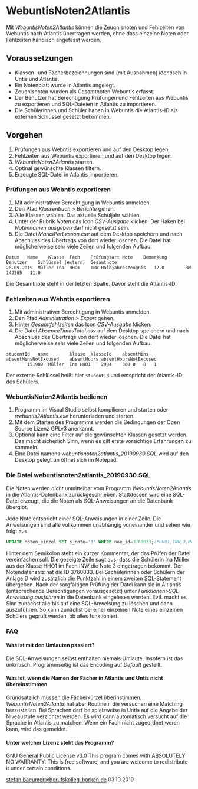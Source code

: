 # WebuntisNoten2Atlantis

Mit *WebuntisNoten2Atlantis* können die Zeugnisnoten und Fehlzeiten von Webuntis nach Atlantis übertragen werden, ohne dass einzelne Noten oder Fehlzeiten händisch angefasst werden.

## Voraussetzungen

* Klassen- und Fächerbezeichnungen sind (mit Ausnahmen) identisch in Untis und Atlantis.
* Ein Notenblatt wurde in Atlantis angelegt.
* Zeugnisnoten wurden als Gesamtnoten Webuntis erfasst.
* Der Benutzer hat Berechtigung Prüfungen und Fehlzeiten aus Webuntis zu exportieren und SQL-Dateien in Atlantis zu importieren.
* Die Schülerinnen und Schüler haben in Webuntis die Atlantis-ID als externen Schlüssel gesetzt bekommen.

## Vorgehen

1. Prüfungen aus Webntis exportieren und auf den Desktop legen.
2. Fehlzeiten aus Webuntis exportieren und auf den Desktop legen.
2. *WebuntisNoten2Atlantis* starten.
3. Optinal gewünschte Klassen filtern.
4. Erzeugte SQL-Datei in Atlantis importieren.

### Prüfungen aus Webntis exportieren

1. Mit administrativer Berechtigung in Webuntis anmelden.
2. Den Pfad *Klassenbuch > Berichte* gehen.
3. Alle Klassen wählen. Das aktuelle Schuljahr wählen.
4. Unter der Rubrik *Noten* das Icon *CSV-Ausgabe* klicken. Der Haken bei *Notennamen ausgeben* darf nicht gesetzt sein.
5. Die Datei *MarksPerLesson.csv* auf dem Desktop speichern und nach Abschluss des Übertrags von dort wieder löschen. Die Datei hat möglicherweise sehr viele Zeilen und folgenden Aufbau:

```
Datum	Name	Klasse	Fach	Prüfungsart	Note	Bemerkung	Benutzer	Schlüssel (extern)	Gesamtnote
28.09.2019	Müller Ina	HHO1	INW	Halbjahreszeugnis	12.0		BM	149565   11.0	
```

Die Gesamtnote steht in der letzten Spalte.  Davor steht die Atlantis-ID.

### Fehlzeiten aus Webntis exportieren

1. Mit administrativer Berechtigung in Webuntis anmelden.
2. Den Pfad *Administration > Export* gehen.
3. Hinter *Gesamtfehlzeiten* das Icon *CSV-Ausgabe* klicken.
5. Die Datei *AbsenceTimesTotal.csv* auf dem Desktop speichern und nach Abschluss des Übertrags von dort wieder löschen. Die Datei hat möglicherweise sehr viele Zeilen und folgenden Aufbau:

```
studentId	name		klasse	klasseId	absentMins	absentMinsNotExcused	absentHours	absentHoursNotExcused
		151989	Müller	Ina	HHO1	2984	360	0	8	1
```

Der externe Schlüssel heißt hier ```studentId``` und entspricht der Atlantis-ID des Schülers.

### WebuntisNoten2Atlantis bedienen

1. Programm im Visual Studio selbst kompilieren und starten oder *webuntis2Atlantis.exe* herunterladen und starten.
2. Mit dem Starten des Programms werden die Bedingungen der Open Source Lizenz GPLv3 anerkannt.
3. Optional kann eine Filter auf die gewünschten Klassen gesetzt werden. Das macht sicherlich Sinn, wenn es gilt erste vorsichtige Erfahrungen zu sammeln.
4. Eine Datei namens *webuntisnoten2atlantis_20190930.SQL* wird auf den Desktop gelegt un öffnet sich im Notepad. 


### Die Datei webuntisnoten2atlantis_20190930.SQL
Die Noten werden _nicht_ unmittelbar vom Programm *WebuntisNoten2Atlantis* in die Atlantis-Datenbank zurückgeschrieben. Stattdessen wird eine SQL-Datei erzeugt, die die Noten als SQL-Anweisungen an die Datenbank übergibt.

Jede Note entspricht einer SQL-Anweisungen in einer Zeile. Die Anweisungen sind alle vollkommen unabhängig voneinander und sehen wie folgt aus:
```SQL
UPDATE noten_einzel SET s_note='3' WHERE noe_id=3760033;/*HHO1,INW,3,Müller I*/
```  
Hinter dem Semikolon steht ein kurzer Kommentar, der das Prüfen der Datei vereinfachen soll. 
Die gezeigte Zeile sagt aus, dass die Schülerin Ina Müller aus der Klasse HHO1 im Fach INW die Note 3 eingetragen bekommt. Der Notendatensatz hat die ID 3760033. Bei Sschülerinnen oder Schülern der Anlage D wird zusätzlich die Punktzahl in einem zweiten SQL-Statement übergeben.
Nach der sorgfältigen Prüfung der Datei kann sie in Altlantis (entsprechende Berechtigungen vorausgesetzt) unter *Funktionen>SQL-Anweisung ausführen* in die Datenbank eingelesen werden. 
Evtl. macht es Sinn zunächst alle bis auf eine SQL-Anweisung zu löschen und dann auszuführen. So kann zunächst bei einer einzelnen Note eines einzelnen Schülers geprüft werden, ob alles funktioniert.

### FAQ

#### Was ist mit den Umlauten passiert?
Die SQL-Anweisungen selbst enthalten niemals Umlaute. Insofern ist das unkritisch. Programmseitig ist das Encoding auf *Default* gestellt.

#### Was ist, wenn die Namen der Fächer in Atlantis und Untis nicht übereinstimmen
Grundsätzlich müssen die Fächerkürzel überinstimmen. *WebuntisNoten2Atlantis* hat aber Routinen, die versuchen eine Matching herzustellen. 
Bei Sprachen darf beispielsweise in Untis auf die Angabe der Niveaustufe verzichtet werden. Es wird dann automatisch versucht auf die Sprache in Atlantis zu matchen.
Wenn ein Fach nicht zugeordnet weren kann, wird das gemeldet.

#### Unter welcher Lizenz steht das Programm?
GNU General Public License v3.0
This program comes with ABSOLUTELY NO WARRANTY.
This is free software, and you are welcome to redistribute it under certain conditions.

stefan.baeumer@berufskolleg-borken.de 03.10.2019